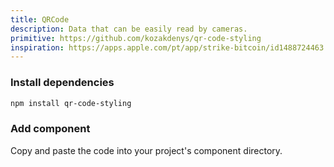 ```yaml
---
title: QRCode
description: Data that can be easily read by cameras.
primitive: https://github.com/kozakdenys/qr-code-styling
inspiration: https://apps.apple.com/pt/app/strike-bitcoin/id1488724463
---
```


<ComponentPreview name="QRCode" />

<Steps>

### Install dependencies

```bash
npm install qr-code-styling
```

### Add component

Copy and paste the code into your project's component directory.

<ComponentCode name="QRCode" type="ui" />

</Steps>
